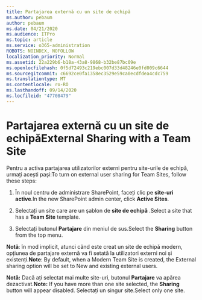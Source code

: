 ```yaml
---
title: Partajarea externă cu un site de echipă
ms.author: pebaum
author: pebaum
ms.date: 04/21/2020
ms.audience: ITPro
ms.topic: article
ms.service: o365-administration
ROBOTS: NOINDEX, NOFOLLOW
localization_priority: Normal
ms.assetid: 22a229b6-b18a-43a8-9868-b32be87bc09e
ms.openlocfilehash: 0f5d72493c219ebc007d33d48246e0fd009c6644
ms.sourcegitcommit: c6692ce0fa1358ec3529e59ca0ecdfdea4cdc759
ms.translationtype: MT
ms.contentlocale: ro-RO
ms.lasthandoff: 09/14/2020
ms.locfileid: "47708479"
---
```

# <a name="external-sharing-with-a-team-site"></a><span data-ttu-id="a4ebf-102">Partajarea externă cu un site de echipă</span><span class="sxs-lookup"><span data-stu-id="a4ebf-102">External Sharing with a Team Site</span></span>

<span data-ttu-id="a4ebf-103">Pentru a activa partajarea utilizatorilor externi pentru site-urile de echipă, urmați acești pași:</span><span class="sxs-lookup"><span data-stu-id="a4ebf-103">To turn on external user sharing for Team Sites, follow these steps:</span></span> 
  
1. <span data-ttu-id="a4ebf-104">În noul centru de administrare SharePoint, faceți clic pe **site-uri active**.</span><span class="sxs-lookup"><span data-stu-id="a4ebf-104">In the new SharePoint admin center, click **Active Sites**.</span></span>
  
2. <span data-ttu-id="a4ebf-105">Selectați un site care are un șablon de **site de echipă** .</span><span class="sxs-lookup"><span data-stu-id="a4ebf-105">Select a site that has a **Team Site** template.</span></span> 
  
3. <span data-ttu-id="a4ebf-106">Selectați butonul **Partajare** din meniul de sus.</span><span class="sxs-lookup"><span data-stu-id="a4ebf-106">Select the **Sharing** button from the top menu.</span></span> 
  
 <span data-ttu-id="a4ebf-107">**Notă**: în mod implicit, atunci când este creat un site de echipă modern, opțiunea de partajare externă va fi setată la utilizatori externi noi și existenți.</span><span class="sxs-lookup"><span data-stu-id="a4ebf-107">**Note**: By default, when a Modern Team Site is created, the External sharing option will be set to New and existing external users.</span></span> 
  
 <span data-ttu-id="a4ebf-108">**Notă:** Dacă ați selectat mai multe site-uri, butonul **Partajare** va apărea dezactivat.</span><span class="sxs-lookup"><span data-stu-id="a4ebf-108">**Note:** If you have more than one site selected, the **Sharing** button will appear disabled.</span></span> <span data-ttu-id="a4ebf-109">Selectați un singur site.</span><span class="sxs-lookup"><span data-stu-id="a4ebf-109">Select only one site.</span></span> 
  

